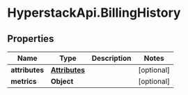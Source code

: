 # HyperstackApi.BillingHistory

## Properties

Name | Type | Description | Notes
------------ | ------------- | ------------- | -------------
**attributes** | [**Attributes**](Attributes.md) |  | [optional] 
**metrics** | **Object** |  | [optional] 


